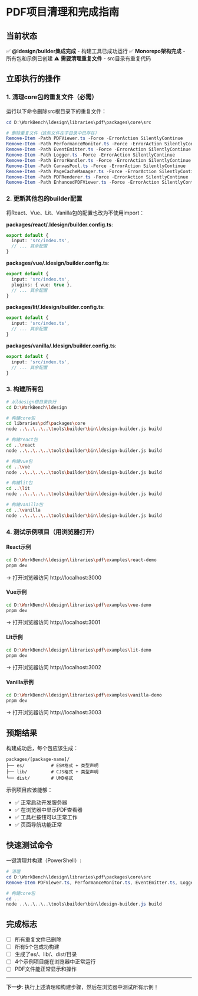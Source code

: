 # PDF项目清理和完成指南

## 当前状态

✅ **@ldesign/builder集成完成** - 构建工具已成功运行
✅ **Monorepo架构完成** - 所有包和示例已创建
⚠️ **需要清理重复文件** - src目录有重复代码

## 立即执行的操作

### 1. 清理core包的重复文件（必需）

运行以下命令删除src根目录下的重复文件：

```powershell
cd D:\WorkBench\ldesign\libraries\pdf\packages\core\src

# 删除重复文件（这些文件在子目录中已存在）
Remove-Item -Path PDFViewer.ts -Force -ErrorAction SilentlyContinue
Remove-Item -Path PerformanceMonitor.ts -Force -ErrorAction SilentlyContinue
Remove-Item -Path EventEmitter.ts -Force -ErrorAction SilentlyContinue
Remove-Item -Path Logger.ts -Force -ErrorAction SilentlyContinue  
Remove-Item -Path ErrorHandler.ts -Force -ErrorAction SilentlyContinue
Remove-Item -Path CanvasPool.ts -Force -ErrorAction SilentlyContinue
Remove-Item -Path PageCacheManager.ts -Force -ErrorAction SilentlyContinue
Remove-Item -Path PDFRenderer.ts -Force -ErrorAction SilentlyContinue
Remove-Item -Path EnhancedPDFViewer.ts -Force -ErrorAction SilentlyContinue
```

### 2. 更新其他包的builder配置

将React、Vue、Lit、Vanilla包的配置也改为不使用import：

**packages/react/.ldesign/builder.config.ts**:
```typescript
export default {
  input: 'src/index.ts',
  // ... 其余配置
}
```

**packages/vue/.ldesign/builder.config.ts**:
```typescript
export default {
  input: 'src/index.ts',
  plugins: { vue: true },
  // ... 其余配置
}
```

**packages/lit/.ldesign/builder.config.ts**:
```typescript
export default {
  input: 'src/index.ts',
  // ... 其余配置
}
```

**packages/vanilla/.ldesign/builder.config.ts**:
```typescript
export default {
  input: 'src/index.ts',
  // ... 其余配置
}
```

### 3. 构建所有包

```bash
# 从ldesign根目录执行
cd D:\WorkBench\ldesign

# 构建core包
cd libraries\pdf\packages\core
node ..\..\..\..\tools\builder\bin\ldesign-builder.js build

# 构建react包
cd ..\react
node ..\..\..\..\tools\builder\bin\ldesign-builder.js build

# 构建vue包
cd ..\vue
node ..\..\..\..\tools\builder\bin\ldesign-builder.js build

# 构建lit包
cd ..\lit
node ..\..\..\..\tools\builder\bin\ldesign-builder.js build

# 构建vanilla包
cd ..\vanilla
node ..\..\..\..\tools\builder\bin\ldesign-builder.js build
```

### 4. 测试示例项目（用浏览器打开）

#### React示例
```bash
cd D:\WorkBench\ldesign\libraries\pdf\examples\react-demo
pnpm dev
```
→ 打开浏览器访问 http://localhost:3000

#### Vue示例
```bash
cd D:\WorkBench\ldesign\libraries\pdf\examples\vue-demo
pnpm dev
```
→ 打开浏览器访问 http://localhost:3001

#### Lit示例
```bash
cd D:\WorkBench\ldesign\libraries\pdf\examples\lit-demo
pnpm dev
```
→ 打开浏览器访问 http://localhost:3002

#### Vanilla示例
```bash
cd D:\WorkBench\ldesign\libraries\pdf\examples\vanilla-demo
pnpm dev
```
→ 打开浏览器访问 http://localhost:3003

## 预期结果

构建成功后，每个包应该生成：

```
packages/[package-name]/
├── es/          # ESM格式 + 类型声明
├── lib/         # CJS格式 + 类型声明
└── dist/        # UMD格式
```

示例项目应该能够：
- ✅ 正常启动开发服务器
- ✅ 在浏览器中显示PDF查看器
- ✅ 工具栏按钮可以正常工作
- ✅ 页面导航功能正常

## 快速测试命令

一键清理并构建（PowerShell）:

```powershell
# 清理
cd D:\WorkBench\ldesign\libraries\pdf\packages\core\src
Remove-Item PDFViewer.ts, PerformanceMonitor.ts, EventEmitter.ts, Logger.ts, ErrorHandler.ts, CanvasPool.ts, PageCacheManager.ts, PDFRenderer.ts, EnhancedPDFViewer.ts -Force -ErrorAction SilentlyContinue

# 构建core包
cd ..
node ..\..\..\..\tools\builder\bin\ldesign-builder.js build
```

## 完成标志

- [ ] 所有重复文件已删除
- [ ] 所有5个包成功构建
- [ ] 生成了es/、lib/、dist/目录
- [ ] 4个示例项目能在浏览器中正常运行
- [ ] PDF文件能正常显示和操作

---

**下一步**: 执行上述清理和构建步骤，然后在浏览器中测试所有示例！

